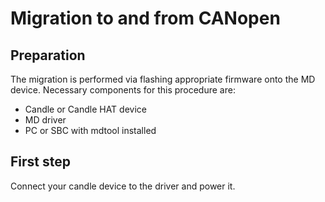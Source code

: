 # Migration to and from CANopen

## Preparation

The migration is performed via flashing appropriate firmware onto the MD device. Necessary components for this procedure are:
- Candle or Candle HAT device
- MD driver
- PC or SBC with mdtool installed

## First step

Connect your candle device to the driver and power it.